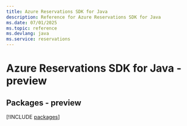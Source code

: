 ```yaml
---
title: Azure Reservations SDK for Java
description: Reference for Azure Reservations SDK for Java
ms.date: 07/01/2025
ms.topic: reference
ms.devlang: java
ms.service: reservations
---
```

# Azure Reservations SDK for Java - preview
## Packages - preview
[!INCLUDE [packages](reservations-index.md)]